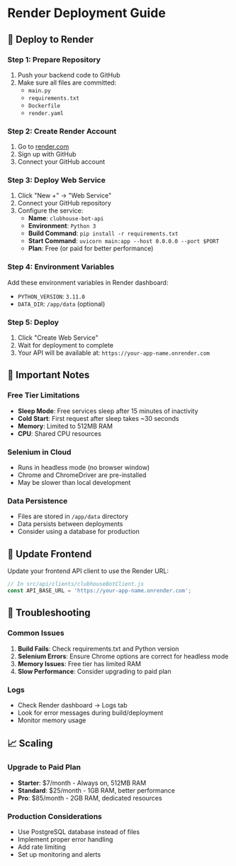 # Render Deployment Guide

## 🚀 Deploy to Render

### Step 1: Prepare Repository
1. Push your backend code to GitHub
2. Make sure all files are committed:
   - `main.py`
   - `requirements.txt`
   - `Dockerfile`
   - `render.yaml`

### Step 2: Create Render Account
1. Go to [render.com](https://render.com)
2. Sign up with GitHub
3. Connect your GitHub account

### Step 3: Deploy Web Service
1. Click "New +" → "Web Service"
2. Connect your GitHub repository
3. Configure the service:
   - **Name**: `clubhouse-bot-api`
   - **Environment**: `Python 3`
   - **Build Command**: `pip install -r requirements.txt`
   - **Start Command**: `uvicorn main:app --host 0.0.0.0 --port $PORT`
   - **Plan**: Free (or paid for better performance)

### Step 4: Environment Variables
Add these environment variables in Render dashboard:
- `PYTHON_VERSION`: `3.11.0`
- `DATA_DIR`: `/app/data` (optional)

### Step 5: Deploy
1. Click "Create Web Service"
2. Wait for deployment to complete
3. Your API will be available at: `https://your-app-name.onrender.com`

## 🔧 Important Notes

### Free Tier Limitations
- **Sleep Mode**: Free services sleep after 15 minutes of inactivity
- **Cold Start**: First request after sleep takes ~30 seconds
- **Memory**: Limited to 512MB RAM
- **CPU**: Shared CPU resources

### Selenium in Cloud
- Runs in headless mode (no browser window)
- Chrome and ChromeDriver are pre-installed
- May be slower than local development

### Data Persistence
- Files are stored in `/app/data` directory
- Data persists between deployments
- Consider using a database for production

## 🔄 Update Frontend

Update your frontend API client to use the Render URL:

```javascript
// In src/api/clients/clubhouseBotClient.js
const API_BASE_URL = 'https://your-app-name.onrender.com';
```

## 🐛 Troubleshooting

### Common Issues
1. **Build Fails**: Check requirements.txt and Python version
2. **Selenium Errors**: Ensure Chrome options are correct for headless mode
3. **Memory Issues**: Free tier has limited RAM
4. **Slow Performance**: Consider upgrading to paid plan

### Logs
- Check Render dashboard → Logs tab
- Look for error messages during build/deployment
- Monitor memory usage

## 📈 Scaling

### Upgrade to Paid Plan
- **Starter**: $7/month - Always on, 512MB RAM
- **Standard**: $25/month - 1GB RAM, better performance
- **Pro**: $85/month - 2GB RAM, dedicated resources

### Production Considerations
- Use PostgreSQL database instead of files
- Implement proper error handling
- Add rate limiting
- Set up monitoring and alerts
